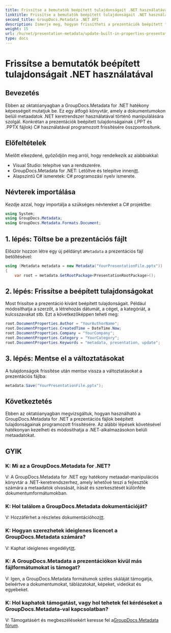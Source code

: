 ```yaml
---
title: Frissítse a bemutatók beépített tulajdonságait .NET használatával
linktitle: Frissítse a bemutatók beépített tulajdonságait .NET használatával
second_title: GroupDocs.Metadata .NET API
description: Ismerje meg, hogyan frissítheti a prezentációk beépített tulajdonságait a .NET használatával a GroupDocs.Metadata segítségével, amely egy sokoldalú metaadat-kezelési könyvtár.
weight: 15
url: /hu/net/presentation-metadata/update-built-in-properties-presentations/
type: docs
---
```

# Frissítse a bemutatók beépített tulajdonságait .NET használatával

## Bevezetés
Ebben az oktatóanyagban a GroupDocs.Metadata for .NET hatékony képességeit mutatjuk be. Ez egy átfogó könyvtár, amely a dokumentumokon belüli metaadatok .NET keretrendszer használatával történő manipulálására szolgál. Konkrétan a prezentációk beépített tulajdonságainak (.PPT és .PPTX fájlok) C# használatával programozott frissítésére összpontosítunk.
## Előfeltételek
Mielőtt elkezdené, győződjön meg arról, hogy rendelkezik az alábbiakkal:
- Visual Studio: telepítve van a rendszerére.
-  GroupDocs.Metadata for .NET: Letöltve és telepítve innen[itt](https://releases.groupdocs.com/metadata/net/).
- Alapszintű C# ismeretek: C# programozási nyelv ismerete.

## Névterek importálása
Kezdje azzal, hogy importálja a szükséges névtereket a C# projektbe:
```csharp
using System;
using GroupDocs.Metadata;
using GroupDocs.Metadata.Formats.Document;
```
## 1. lépés: Töltse be a prezentációs fájlt
 Először hozzon létre egy új példányt a`Metadata` a prezentációs fájl betöltésével:
```csharp
using (Metadata metadata = new Metadata("YourPresentationFile.pptx"))
{
    var root = metadata.GetRootPackage<PresentationRootPackage>();
```
## 2. lépés: Frissítse a beépített tulajdonságokat
Most frissítse a prezentáció kívánt beépített tulajdonságait. Például módosíthatja a szerzőt, a létrehozás dátumát, a céget, a kategóriát, a kulcsszavakat stb. Ezt a következőképpen teheti meg:
```csharp
root.DocumentProperties.Author = "YourAuthorName";
root.DocumentProperties.CreatedTime = DateTime.Now;
root.DocumentProperties.Company = "YourCompany";
root.DocumentProperties.Category = "YourCategory";
root.DocumentProperties.Keywords = "metadata, presentation, update";
```
## 3. lépés: Mentse el a változtatásokat
A tulajdonságok frissítése után mentse vissza a változtatásokat a prezentációs fájlba:
```csharp
metadata.Save("YourPresentationFile.pptx");
```

## Következtetés
Ebben az oktatóanyagban megvizsgáltuk, hogyan használható a GroupDocs.Metadata for .NET a prezentációs fájlok beépített tulajdonságainak programozott frissítésére. Az alábbi lépések követésével hatékonyan kezelheti és módosíthatja a .NET-alkalmazásokon belüli metaadatokat.

## GYIK
### K: Mi az a GroupDocs.Metadata for .NET?
V: A GroupDocs.Metadata for .NET egy hatékony metaadat-manipulációs könyvtár a .NET-keretrendszerhez, amely lehetővé teszi a fejlesztők számára a metaadatok olvasását, írását és szerkesztését különféle dokumentumformátumokban.
### K: Hol találom a GroupDocs.Metadata dokumentációját?
 V: Hozzáférhet a részletes dokumentációhoz[itt](https://tutorials.groupdocs.com/metadata/net/).
### K: Hogyan szerezhetek ideiglenes licencet a GroupDocs.Metadata számára?
 V: Kaphat ideiglenes engedélyt[itt](https://purchase.groupdocs.com/temporary-license/).
### K: A GroupDocs.Metadata a prezentációkon kívül más fájlformátumokat is támogat?
V: Igen, a GroupDocs.Metadata formátumok széles skáláját támogatja, beleértve a dokumentumokat, táblázatokat, képeket, videókat és egyebeket.
### K: Hol kaphatok támogatást, vagy hol tehetek fel kérdéseket a GroupDocs.Metadata-val kapcsolatban?
 V: Támogatásért és megbeszélésekért keresse fel a[GroupDocs.Metadata fórum](https://forum.groupdocs.com/c/metadata/14).